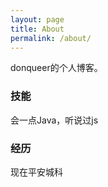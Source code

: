 ```yaml
---
layout: page
title: About
permalink: /about/
---
```


donqueer的个人博客。

### 技能

会一点Java，听说过js

### 经历

现在平安城科

